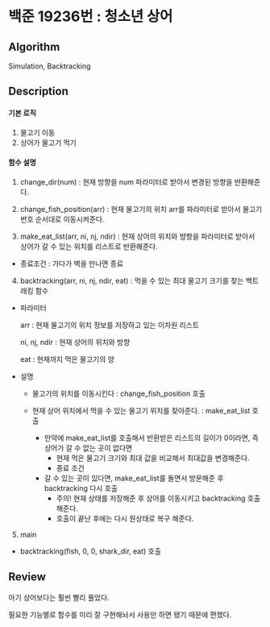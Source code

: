 # 백준 19236번 : 청소년 상어

## Algorithm

Simulation, Backtracking

## Description

#### 기본 로직
1. 물고기 이동
2. 상어가 물고기 먹기

#### 함수 설명
1. change_dir(num) : 현재 방향을 num 파라미터로 받아서 변경된 방향을 반환해준다.

2. change_fish_position(arr) : 현재 물고기의 위치 arr를 파라미터로 받아서 물고기 번호 순서대로 이동시켜준다.

3. make_eat_list(arr, ni, nj, ndir) : 현재 상어의 위치와 뱡항을 파라미터로 받아서 상어가 갈 수 있는 위치를 리스트로 반환해준다.
  + 종료조건 : 가다가 벽을 만나면 종료

4. backtracking(arr, ni, nj, ndir, eat) : 먹을 수 있는 최대 물고기 크기를 찾는 백트래킹 함수
+ 파라미터

  arr : 현재 물고기의 위치 정보를 저장하고 있는 이차원 리스트
  
  ni, nj, ndir : 현재 상어의 위치와 방향
  
  eat : 현재까지 먹은 물고기의 양
  
+ 설명
  + 물고기의 위치를 이동시킨다 : change_fish_position 호출
  
  + 현재 상어 위치에서 먹을 수 있는 물고기 위치를 찾아준다. : make_eat_list 호출
  
    + 만약에 make_eat_list를 호출해서 반환받은 리스트의 길이가 0이라면, 즉 상어가 갈 수 없는 곳이 없다면
      + 현재 먹은 물고기 크기와 최대 값을 비교해서 최대값을 변경해준다.
      + 종료 조건
    + 갈 수 있는 곳이 있다면, make_eat_list를 돌면서 방문해준 후 backtracking 다시 호출
      + 주의! 현재 상태를 저장해준 후 상어를 이동시키고 backtracking 호출 해준다.
      + 호출이 끝난 후에는 다시 원상태로 복구 해준다.
 5. main
 + backtracking(fish, 0, 0, shark_dir, eat) 호출


## Review

아기 상어보다는 훨씬 빨리 풀었다.

필요한 기능별로 함수를 미리 잘 구현해놔서 사용만 하면 됐기 때문에 편했다.

